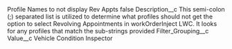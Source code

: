 <?xml version="1.0" encoding="UTF-8"?>
<CustomMetadata xmlns="http://soap.sforce.com/2006/04/metadata" xmlns:xsi="http://www.w3.org/2001/XMLSchema-instance" xmlns:xsd="http://www.w3.org/2001/XMLSchema">
    <label>Profile Names to not display Rev Appts</label>
    <protected>false</protected>
    <values>
        <field>Description__c</field>
        <value xsi:type="xsd:string">This semi-colon (;) separated list is utilized to determine what profiles should not get the option to select Revolving Appointments in workOrderInject LWC. It looks for any profiles that match the sub-strings provided</value>
    </values>
    <values>
        <field>Filter_Grouping__c</field>
        <value xsi:nil="true"/>
    </values>
    <values>
        <field>Value__c</field>
        <value xsi:type="xsd:string">Vehicle Condition Inspector</value>
    </values>
</CustomMetadata>
